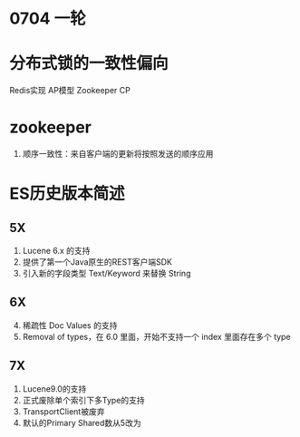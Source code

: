 # 0704 一轮
# 分布式锁的一致性偏向
Redis实现 AP模型
Zookeeper CP

# zookeeper
1. 顺序一致性：来自客户端的更新将按照发送的顺序应用

# ES历史版本简述
## 5X
1. Lucene 6.x 的支持
2. 提供了第一个Java原生的REST客户端SDK
3. 引入新的字段类型 Text/Keyword 来替换 String
## 6X
4. 稀疏性 Doc Values 的支持
5. Removal of types，在 6.0 里面，开始不支持一个 index 里面存在多个 type

## 7X
1. Lucene9.0的支持
2. 正式废除单个索引下多Type的支持
3. TransportClient被废弃
4. 默认的Primary Shared数从5改为

